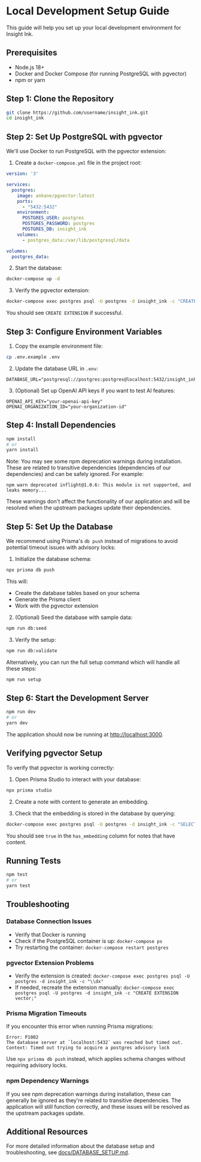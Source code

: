 # Local Development Setup Guide

This guide will help you set up your local development environment for Insight Ink.

## Prerequisites

- Node.js 18+
- Docker and Docker Compose (for running PostgreSQL with pgvector)
- npm or yarn

## Step 1: Clone the Repository

```bash
git clone https://github.com/username/insight_ink.git
cd insight_ink
```

## Step 2: Set Up PostgreSQL with pgvector

We'll use Docker to run PostgreSQL with the pgvector extension:

1. Create a `docker-compose.yml` file in the project root:

```yml
version: '3'

services:
  postgres:
    image: ankane/pgvector:latest
    ports:
      - "5432:5432"
    environment:
      POSTGRES_USER: postgres
      POSTGRES_PASSWORD: postgres
      POSTGRES_DB: insight_ink
    volumes:
      - postgres_data:/var/lib/postgresql/data

volumes:
  postgres_data:
```

2. Start the database:

```bash
docker-compose up -d
```

3. Verify the pgvector extension:

```bash
docker-compose exec postgres psql -U postgres -d insight_ink -c "CREATE EXTENSION IF NOT EXISTS vector;"
```

You should see `CREATE EXTENSION` if successful.

## Step 3: Configure Environment Variables

1. Copy the example environment file:

```bash
cp .env.example .env
```

2. Update the database URL in `.env`:

```
DATABASE_URL="postgresql://postgres:postgres@localhost:5432/insight_ink"
```

3. (Optional) Set up OpenAI API keys if you want to test AI features:

```
OPENAI_API_KEY="your-openai-api-key"
OPENAI_ORGANIZATION_ID="your-organization-id"
```

## Step 4: Install Dependencies

```bash
npm install
# or
yarn install
```

Note: You may see some npm deprecation warnings during installation. These are related to transitive dependencies (dependencies of our dependencies) and can be safely ignored. For example:

```
npm warn deprecated inflight@1.0.6: This module is not supported, and leaks memory...
```

These warnings don't affect the functionality of our application and will be resolved when the upstream packages update their dependencies.

## Step 5: Set Up the Database

We recommend using Prisma's `db push` instead of migrations to avoid potential timeout issues with advisory locks:

1. Initialize the database schema:

```bash
npx prisma db push
```

This will:
- Create the database tables based on your schema
- Generate the Prisma client
- Work with the pgvector extension

2. (Optional) Seed the database with sample data:

```bash
npm run db:seed
```

3. Verify the setup:

```bash
npm run db:validate
```

Alternatively, you can run the full setup command which will handle all these steps:

```bash
npm run setup
```

## Step 6: Start the Development Server

```bash
npm run dev
# or
yarn dev
```

The application should now be running at [http://localhost:3000](http://localhost:3000).

## Verifying pgvector Setup

To verify that pgvector is working correctly:

1. Open Prisma Studio to interact with your database:

```bash
npx prisma studio
```

2. Create a note with content to generate an embedding.

3. Check that the embedding is stored in the database by querying:

```bash
docker-compose exec postgres psql -U postgres -d insight_ink -c "SELECT id, title, embedding IS NOT NULL as has_embedding FROM notes;"
```

You should see `true` in the `has_embedding` column for notes that have content.

## Running Tests

```bash
npm test
# or
yarn test
```

## Troubleshooting

### Database Connection Issues

- Verify that Docker is running
- Check if the PostgreSQL container is up: `docker-compose ps`
- Try restarting the container: `docker-compose restart postgres`

### pgvector Extension Problems

- Verify the extension is created: `docker-compose exec postgres psql -U postgres -d insight_ink -c "\\dx"`
- If needed, recreate the extension manually: `docker-compose exec postgres psql -U postgres -d insight_ink -c "CREATE EXTENSION vector;"`

### Prisma Migration Timeouts

If you encounter this error when running Prisma migrations:

```
Error: P1002
The database server at `localhost:5432` was reached but timed out.
Context: Timed out trying to acquire a postgres advisory lock
```

Use `npx prisma db push` instead, which applies schema changes without requiring advisory locks.

### npm Dependency Warnings

If you see npm deprecation warnings during installation, these can generally be ignored as they're related to transitive dependencies. The application will still function correctly, and these issues will be resolved as the upstream packages update.

## Additional Resources

For more detailed information about the database setup and troubleshooting, see [docs/DATABASE_SETUP.md](docs/DATABASE_SETUP.md).
